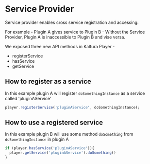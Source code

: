 # Service Provider

Service provider enables cross service registration and accessing.

For example - Plugin A gives service to Plugin B -
Without the Service Provider, Plugin A is inaccessible to Plugin B and vise versa.

We exposed three new API methods in Kaltura Player -

- registerService
- hasService
- getService

## How to register as a service
In this example plugin A will register `doSomethingInstance` as a service called 'pluginAService'
```js
player.registerService('pluginAService', doSomethingInstance);
```

## How to use a registered service
In this example plugin B will use some method `doSomething` from `doSomethingInstance` in plugin A
```js
if (player.hasService('pluginAService')){
  player.getService('pluginAService').doSomething()
}
```
